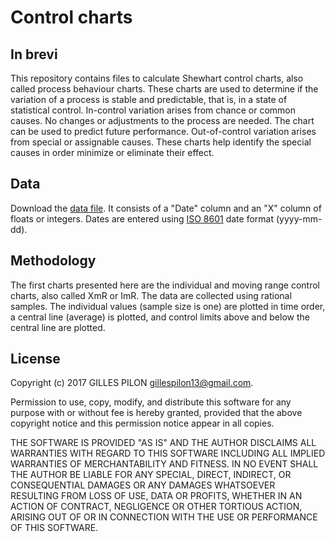 # Control charts

## In brevi

This repository contains files to calculate Shewhart control charts, also called process behaviour charts. These charts are used to determine if the variation of a process is stable and predictable, that is, in a state of statistical control. In-control variation arises from chance or common causes. No changes or adjustments to the process are needed. The chart can be used to predict future performance. Out-of-control variation arises from special or assignable causes. These charts help identify the special causes in order minimize or eliminate their effect.

## Data

Download the [data file](https://drive.google.com/open?id=0BzrdQfHR2I5DRld4MndVT2R0dEk). It consists of a "Date" column and an "X" column of floats or integers. Dates are entered using [ISO 8601](https://en.wikipedia.org/wiki/ISO_8601) date format (yyyy-mm-dd).

## Methodology

The first charts presented here are the individual and moving range control charts, also called XmR or ImR. The data are collected using rational samples. The individual values (sample size is one) are plotted in time order, a central line (average) is plotted, and control limits above and below the central line are plotted.

## License

Copyright (c) 2017 GILLES PILON <gillespilon13@gmail.com>.

Permission to use, copy, modify, and distribute this software for any purpose with or without fee is hereby granted, provided that the above copyright notice and this permission notice appear in all copies.

THE SOFTWARE IS PROVIDED "AS IS" AND THE AUTHOR DISCLAIMS ALL WARRANTIES WITH REGARD TO THIS SOFTWARE INCLUDING ALL IMPLIED WARRANTIES OF MERCHANTABILITY AND FITNESS. IN NO EVENT SHALL THE AUTHOR BE LIABLE FOR ANY SPECIAL, DIRECT, INDIRECT, OR CONSEQUENTIAL DAMAGES OR ANY DAMAGES WHATSOEVER RESULTING FROM LOSS OF USE, DATA OR PROFITS, WHETHER IN AN ACTION OF CONTRACT, NEGLIGENCE OR OTHER TORTIOUS ACTION, ARISING OUT OF OR IN CONNECTION WITH THE USE OR PERFORMANCE OF THIS SOFTWARE.
